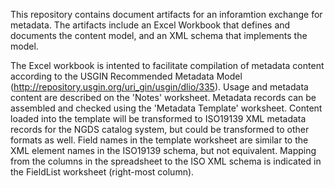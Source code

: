This repository contains document artifacts for an inforamtion exchange for metadata. The artifacts include an Excel Workbook that defines and documents the content model, and an XML schema that implements the model.

The Excel workbook is intented to facilitate compilation of metadata content according to the USGIN Recommended Metadata Model (http://repository.usgin.org/uri_gin/usgin/dlio/335). Usage and metadata content are described on the 'Notes' worksheet. Metadata records can be assembled and checked using the 'Metadata Template' worksheet. Content loaded into the template will be transformed to ISO19139 XML metadata records for the NGDS catalog system, but could be transformed to other formats as well. Field names in the template worksheet are similar to the XML element names in the ISO19139 schema, but not equivalent. Mapping from the columns in the spreadsheet to the ISO XML schema is indicated in the FieldList worksheet (right-most column).
